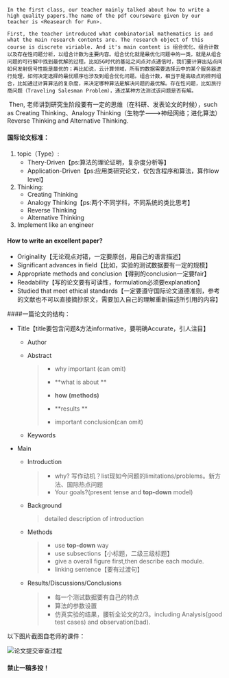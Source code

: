 	In the first class, our teacher mainly talked about how to write a high quality papers.The name of the pdf courseware given by our teacher is <Reasearch for Fun>.

 	First, the teacher introduced what combinatorial mathematics is and what the main research contents are. The research object of this course is discrete viriable. And it's main content is 组合优化、组合计数以及存在性问题分析，以组合计数为主要内容。组合优化就是最优化问题中的一类，就是从组合问题的可行解中找到最优解的过程。比如5G时代的基站之间点对点通信时，我们要计算出站点间如何发射信号性能是最优的；再比如说，云计算领域，所有的数据需要选择云中的某个服务器进行处理，如何决定选择的最优顺序也涉及到组合优化问题。组合计数，相当于是高级点的排列组合，比如通过计算算法的复杂度，来决定哪种算法是解决问题的最优解。存在性问题，比如旅行商问题（Traveling Salesman Problem），通过某种方法测试该问题是否有解。

​	Then, 老师讲到研究生阶段要有一定的思维（在科研、发表论文的时候），such as Creating Thinking、Analogy Thinking（生物学--->神经网络；进化算法）Reverse Thinking and Alternative Thinking.

#### 国际论文标准：

1. topic（Type）:
   - Thery-Driven【ps:算法的理论证明，复杂度分析等】
   - Application-Driven【ps:应用类研究论文，仅包含程序和算法，算作low level】
2. Thinking:
   - Creating Thinking
   - Analogy Thinking【ps:两个不同学科，不同系统的类比思考】
   - Reverse Thinking
   - Alternative Thinking
3. Implement like an engineer

#### How to write an excellent paper?

- Originality【无论观点对错，一定要原创，用自己的语言描述】
- Significant advances in field【比如，实验的测试数据要有一定的规模】
- Appropriate methods and conclusion【得到的conclusion一定要fair】
- Readability【写的论文要有可读性，formulation必须要explanation】
- Studied that meet ethical standards【一定要遵守国际论文道德准则，参考的文献也不可以直接摘抄原文，需要加入自己的理解重新描述所引用的内容】

####一篇论文的结构：

- Title【title要包含问题&方法informative，要明确Accurate，引人注目】

  - Author

  - Abstract

    >- why important (can omit) 
    >
    >- **what is about **
    >- **how (methods)**
    >- **results **
    >- important conclusion(can omit)

  - Keywords

- Main

  - Introduction

    > - why? 写作动机？list现如今问题的limitations/problems。新方法、国际热点问题
    > - Your goals?(present tense and **top-down** model)

  - Background

    > detailed description of introduction

  - Methods

    > + use **top-down** way
    > + use subsections【小标题，二级三级标题】
    > + give a overall figure first,then describe each module.
    > + linking sentence【要有过渡句】

  - Results/Discussions/Conclusions

    > - 每一个测试数据要有自己的特点
    > - 算法的参数设置
    > - 仿真实验的结果，腰斩全论文的2/3。including Analysis(good test cases) and observation(bad).

以下图片截图自老师的课件：

![论文提交审查过程](C:\Users\娜\AppData\Local\Temp\1567573487606.png)

#### 禁止一稿多投！

​	